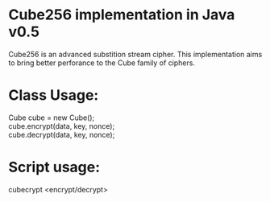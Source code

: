 # Cube256 implementation in Java v0.5
Cube256 is an advanced substition stream cipher.  This implementation aims to bring better perforance to the Cube family of ciphers.

# Class Usage:
Cube cube = new Cube();  
cube.encrypt(data, key, nonce);  
cube.decrypt(data, key, nonce);  

# Script usage:
cubecrypt <encrypt/decrypt> <inputfile> <outputfile> <password>

